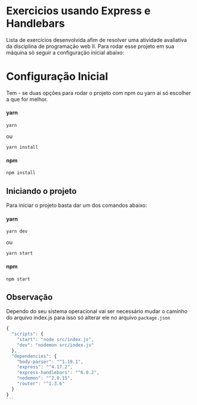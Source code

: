 
# Exercicios usando Express e Handlebars
Lista de exercícios desenvolvida afim de resolver uma atividade avaliativa da disciplina de programação web II. 
Para rodar esse projeto em sua máquina só seguir a configuração inicial abaixo:
  
# Configuração Inicial
Tem - se duas opções para rodar o projeto com npm ou yarn ai só escolher a que for melhor.
#### yarn
```
yarn
```
ou 
```
yarn install
```
#### npm
```
npm install
```

## Iniciando o projeto
Para iniciar o projeto basta dar um dos comandos abaixo:

#### yarn
```
yarn dev
```
ou
```
yarn start
```
#### npm
```
npm start
```
## Observação
Dependo do seu sistema operacional vai ser necessário mudar o caminho do arquivo index.js
para isso só alterar ele no arquivo `package.json` 

```` js
{
  "scripts": {
    "start": "node src/index.js",
    "dev": "nodemon src/index.js"
  },
  "dependencies": {
    "body-parser": "^1.19.1",
    "express": "^4.17.2",
    "express-handlebars": "^6.0.2",
    "nodemon": "^2.0.15",
    "router": "^1.3.6"
  }
}
```
